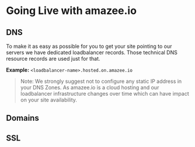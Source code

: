 # Going Live with amazee.io


## DNS
To make it as easy as possible for you to get your site pointing to our servers we have dedicated loadbalancer records. Those technical DNS resource records are used just for that.

**Example:** `<loadbalancer-name>.hosted.on.amazee.io`

> Note: We strongly suggest not to configure any static IP address in your DNS Zones. As amazee.io is a cloud hosting and our loadbalancer infrastructure changes over time which can have impact on your site availability.



## Domains
## SSL
